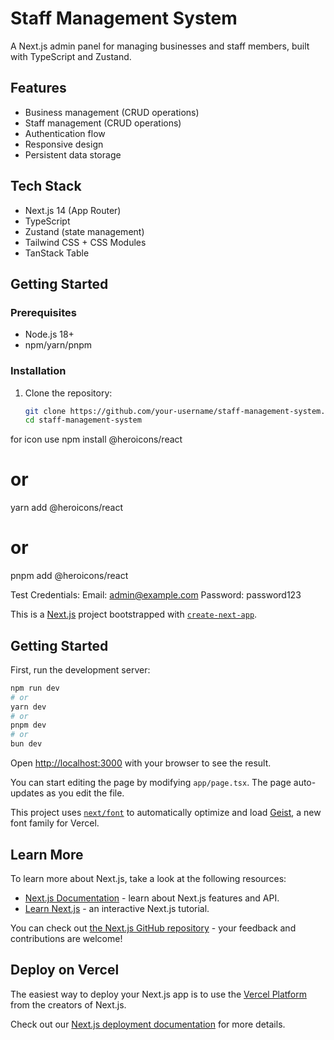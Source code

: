 # Staff Management System

A Next.js admin panel for managing businesses and staff members, built with TypeScript and Zustand.

## Features

- Business management (CRUD operations)
- Staff management (CRUD operations)
- Authentication flow
- Responsive design
- Persistent data storage

## Tech Stack

- Next.js 14 (App Router)
- TypeScript
- Zustand (state management)
- Tailwind CSS + CSS Modules
- TanStack Table

## Getting Started

### Prerequisites

- Node.js 18+
- npm/yarn/pnpm

### Installation

1. Clone the repository:
   ```bash
   git clone https://github.com/your-username/staff-management-system.git
   cd staff-management-system

for icon use
npm install @heroicons/react
# or
yarn add @heroicons/react
# or
pnpm add @heroicons/react

Test Credentials:
Email: admin@example.com
Password: password123


This is a [Next.js](https://nextjs.org) project bootstrapped with [`create-next-app`](https://nextjs.org/docs/app/api-reference/cli/create-next-app).

## Getting Started

First, run the development server:

```bash
npm run dev
# or
yarn dev
# or
pnpm dev
# or
bun dev
```

Open [http://localhost:3000](http://localhost:3000) with your browser to see the result.

You can start editing the page by modifying `app/page.tsx`. The page auto-updates as you edit the file.

This project uses [`next/font`](https://nextjs.org/docs/app/building-your-application/optimizing/fonts) to automatically optimize and load [Geist](https://vercel.com/font), a new font family for Vercel.

## Learn More

To learn more about Next.js, take a look at the following resources:

- [Next.js Documentation](https://nextjs.org/docs) - learn about Next.js features and API.
- [Learn Next.js](https://nextjs.org/learn) - an interactive Next.js tutorial.

You can check out [the Next.js GitHub repository](https://github.com/vercel/next.js) - your feedback and contributions are welcome!

## Deploy on Vercel

The easiest way to deploy your Next.js app is to use the [Vercel Platform](https://vercel.com/new?utm_medium=default-template&filter=next.js&utm_source=create-next-app&utm_campaign=create-next-app-readme) from the creators of Next.js.

Check out our [Next.js deployment documentation](https://nextjs.org/docs/app/building-your-application/deploying) for more details.
